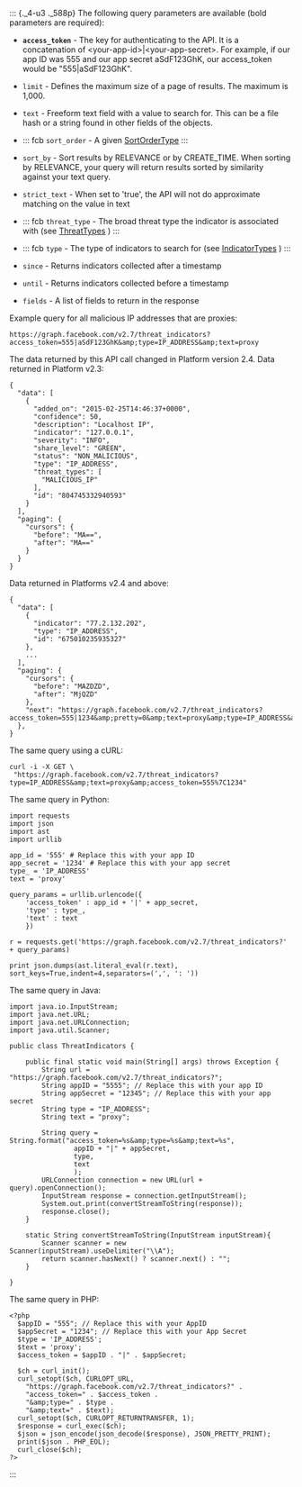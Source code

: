 ::: {._4-u3 ._588p}
The following query parameters are available (bold parameters are
required):

-   **` access_token `** - The key for authenticating to the API. It is
    a concatenation of &lt;your-app-id&gt;\|&lt;your-app-secret&gt;. For
    example, if our app ID was 555 and our app secret aSdF123GhK, our
    access_token would be \"555\|aSdF123GhK\".

-   ` limit ` - Defines the maximum size of a page of results. The
    maximum is 1,000.

-   ` text ` - Freeform text field with a value to search for. This can
    be a file hash or a string found in other fields of the objects.

-   ::: fcb
    ` sort_order ` - A given
    [SortOrderType](/docs/threat-exchange/reference/apis/sort-order-type)
    :::

-   ` sort_by ` - Sort results by RELEVANCE or by CREATE_TIME. When
    sorting by RELEVANCE, your query will return results sorted by
    similarity against your text query.

-   ` strict_text ` - When set to \'true\', the API will not do
    approximate matching on the value in text

-   ::: fcb
    ` threat_type ` - The broad threat type the indicator is associated
    with (see
    [ThreatTypes](/docs/threat-exchange/reference/apis/threat-type/) )
    :::

-   ::: fcb
    ` type ` - The type of indicators to search for (see
    [IndicatorTypes](/docs/threat-exchange/reference/apis/indicator-type/)
    )
    :::

-   ` since ` - Returns indicators collected after a timestamp

-   ` until ` - Returns indicators collected before a timestamp

-   ` fields ` - A list of fields to return in the response

Example query for all malicious IP addresses that are proxies:

``` {._5s-8 .prettyprint .lang-code}
https://graph.facebook.com/v2.7/threat_indicators?access_token=555|aSdF123GhK&amp;type=IP_ADDRESS&amp;text=proxy
```

The data returned by this API call changed in Platform version 2.4. Data
returned in Platform v2.3:

``` {._5s-8 .prettyprint .lang-code}
{
  "data": [
    {
      "added_on": "2015-02-25T14:46:37+0000", 
      "confidence": 50, 
      "description": "Localhost IP", 
      "indicator": "127.0.0.1", 
      "severity": "INFO", 
      "share_level": "GREEN", 
      "status": "NON_MALICIOUS", 
      "type": "IP_ADDRESS", 
      "threat_types": [
        "MALICIOUS_IP"
      ], 
      "id": "804745332940593"
    }
  ], 
  "paging": {
    "cursors": {
      "before": "MA==", 
      "after": "MA=="
    }
  }
}
```

Data returned in Platforms v2.4 and above:

``` {._5s-8 .prettyprint .lang-code}
{
  "data": [
    {
      "indicator": "77.2.132.202",
      "type": "IP_ADDRESS",
      "id": "675010235935327"
    },
    ...
  ],
  "paging": {
    "cursors": {
      "before": "MAZDZD",
      "after": "MjQZD"
    },
    "next": "https://graph.facebook.com/v2.7/threat_indicators?access_token=555|1234&amp;pretty=0&amp;text=proxy&amp;type=IP_ADDRESS&amp;limit=25&amp;after=MjQZD"
  },
}
```

The same query using a cURL:

``` {._5s-8 .prettyprint .lang-code}
curl -i -X GET \
 "https://graph.facebook.com/v2.7/threat_indicators?type=IP_ADDRESS&amp;text=proxy&amp;access_token=555%7C1234"
```

The same query in Python:

``` {._5s-8 .prettyprint .lang-code}
import requests
import json
import ast
import urllib

app_id = '555' # Replace this with your app ID
app_secret = '1234' # Replace this with your app secret
type_ = 'IP_ADDRESS'
text = 'proxy'

query_params = urllib.urlencode({
    'access_token' : app_id + '|' + app_secret,
    'type' : type_,
    'text' : text
    })

r = requests.get('https://graph.facebook.com/v2.7/threat_indicators?' + query_params)

print json.dumps(ast.literal_eval(r.text), sort_keys=True,indent=4,separators=(',', ': '))
```

The same query in Java:

``` {._5s-8 .prettyprint .lang-code}
import java.io.InputStream;
import java.net.URL;
import java.net.URLConnection;
import java.util.Scanner;

public class ThreatIndicators {

    public final static void main(String[] args) throws Exception {
        String url = "https://graph.facebook.com/v2.7/threat_indicators?";
        String appID = "5555"; // Replace this with your app ID
        String appSecret = "12345"; // Replace this with your app secret
        String type = "IP_ADDRESS";
        String text = "proxy";
        
        String query = String.format("access_token=%s&amp;type=%s&amp;text=%s",
                appID + "|" + appSecret,
                type,
                text
                );
        URLConnection connection = new URL(url + query).openConnection();
        InputStream response = connection.getInputStream();
        System.out.print(convertStreamToString(response));
        response.close();
    }
    
    static String convertStreamToString(InputStream inputStream){
        Scanner scanner = new Scanner(inputStream).useDelimiter("\\A");
        return scanner.hasNext() ? scanner.next() : "";
    }
    
}
```

The same query in PHP:

``` {._5s-8 .prettyprint .lang-code}
<?php
  $appID = "555"; // Replace this with your AppID
  $appSecret = "1234"; // Replace this with your App Secret
  $type = 'IP_ADDRESS';
  $text = 'proxy';
  $access_token = $appID . "|" . $appSecret;

  $ch = curl_init();
  curl_setopt($ch, CURLOPT_URL,
    "https://graph.facebook.com/v2.7/threat_indicators?" .
    "access_token=" . $access_token .
    "&amp;type=" . $type .
    "&amp;text=" . $text);
  curl_setopt($ch, CURLOPT_RETURNTRANSFER, 1);
  $response = curl_exec($ch);
  $json = json_encode(json_decode($response), JSON_PRETTY_PRINT);
  print($json . PHP_EOL);
  curl_close($ch);
?>
```
:::

